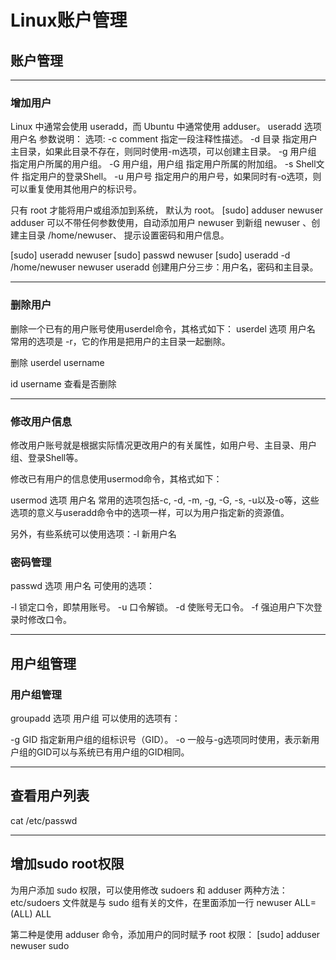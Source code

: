 # Linux账户管理

## 账户管理
---
### 增加用户
Linux 中通常会使用 useradd，而 Ubuntu 中通常使用 adduser。
useradd 选项 用户名
参数说明：
选项:
-c comment 指定一段注释性描述。
-d 目录 指定用户主目录，如果此目录不存在，则同时使用-m选项，可以创建主目录。
-g 用户组 指定用户所属的用户组。
-G 用户组，用户组 指定用户所属的附加组。
-s Shell文件 指定用户的登录Shell。
-u 用户号 指定用户的用户号，如果同时有-o选项，则可以重复使用其他用户的标识号。

只有 root 才能将用户或组添加到系统， 默认为 root。
[sudo] adduser newuser
adduser 可以不带任何参数使用，自动添加用户 newuser 到新组 newuser 、创建主目录 /home/newuser、 提示设置密码和用户信息。

[sudo] useradd newuser
[sudo] passwd newuser
[sudo] useradd -d /home/newuser newuser
useradd 创建用户分三步：用户名，密码和主目录。

---
### 删除用户
删除一个已有的用户账号使用userdel命令，其格式如下：
userdel 选项 用户名
常用的选项是 -r，它的作用是把用户的主目录一起删除。

删除
userdel username

id username 查看是否删除

---
### 修改用户信息
修改用户账号就是根据实际情况更改用户的有关属性，如用户号、主目录、用户组、登录Shell等。

修改已有用户的信息使用usermod命令，其格式如下：

usermod 选项 用户名
常用的选项包括-c, -d, -m, -g, -G, -s, -u以及-o等，这些选项的意义与useradd命令中的选项一样，可以为用户指定新的资源值。

另外，有些系统可以使用选项：-l 新用户名

### 密码管理
passwd 选项 用户名
可使用的选项：

-l 锁定口令，即禁用账号。
-u 口令解锁。
-d 使账号无口令。
-f 强迫用户下次登录时修改口令。

---
## 用户组管理

### 用户组管理
groupadd 选项 用户组
可以使用的选项有：

-g GID 指定新用户组的组标识号（GID）。
-o 一般与-g选项同时使用，表示新用户组的GID可以与系统已有用户组的GID相同。


---
## 查看用户列表
cat /etc/passwd

---
## 增加sudo root权限
为用户添加 sudo 权限，可以使用修改 sudoers 和 adduser 两种方法：
etc/sudoers 文件就是与 sudo 组有关的文件，在里面添加一行
newuser ALL=(ALL) ALL

第二种是使用 adduser 命令，添加用户的同时赋予 root 权限：
[sudo] adduser newuser sudo

